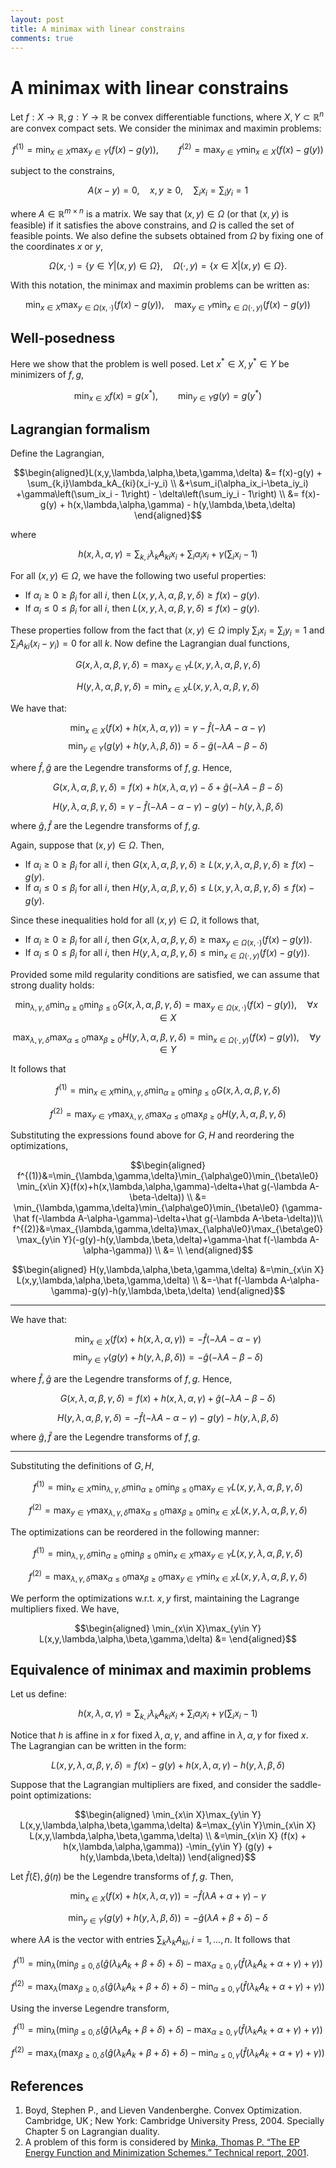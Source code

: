 ```yaml
---
layout: post
title: A minimax with linear constrains
comments: true
---
```

# A minimax with linear constrains

Let $f:X\rightarrow\mathbb R, g:Y\rightarrow\mathbb R$ be convex differentiable functions, where $X,Y\subset\mathbb R^n$ are convex compact sets. We consider the minimax and maximin problems:

$$f^{(1)} = \min_{x\in X}\max_{y\in Y} (f(x) - g(y)), \qquad
  f^{(2)} = \max_{y\in Y}\min_{x\in X} (f(x) - g(y))$$

subject to the constrains,

$$A(x-y) = 0,\quad x,y\ge 0, \quad \sum_i x_i = \sum_i y_i = 1$$

where $A\in\mathbb R^{m\times n}$ is a matrix. We say that $(x,y)\in\Omega$ (or that $(x,y)$ is feasible) if it satisfies the above constrains, and $\Omega$ is called the set of feasible points. We also define the subsets obtained from $\Omega$ by fixing one of the coordinates $x$ or $y$,

$$\Omega(x,\cdot) = \{y\in Y|(x,y)\in\Omega\}, \quad
  \Omega(\cdot,y) = \{x\in X|(x,y)\in\Omega\}.$$

With this notation, the minimax and maximin problems can be written as:

$$\min_{x\in X}\max_{y\in\Omega(x,\cdot)} (f(x) - g(y)), \quad
  \max_{y\in Y}\min_{x\in\Omega(\cdot,y)} (f(x) - g(y))$$

## Well-posedness

Here we show that the problem is well posed. Let $x^\ast\in X,y^\ast\in Y$ be minimizers of $f,g$,

$$\min_{x\in X} f(x) = g(x^\ast),\qquad\min_{y\in Y} g(y) = g(y^\ast)$$

## Lagrangian formalism

Define the Lagrangian,

$$\begin{aligned}L(x,y,\lambda,\alpha,\beta,\gamma,\delta)
&= f(x)-g(y) + \sum_{k,i}\lambda_kA_{ki}(x_i-y_i) \\
&+\sum_i(\alpha_ix_i-\beta_iy_i)
+\gamma\left(\sum_ix_i - 1\right) - \delta\left(\sum_iy_i - 1\right) \\
&= f(x)-g(y) + h(x,\lambda,\alpha,\gamma) - h(y,\lambda,\beta,\delta)
\end{aligned}$$

where

$$h(x,\lambda,\alpha,\gamma) = \sum_{k,i}\lambda_k A_{ki}x_i + \sum_i\alpha_ix_i + \gamma\left(\sum_ix_i - 1\right)$$

For all $(x,y)\in\Omega$, we have the following two useful properties:

* If $\alpha_i\ge0\ge\beta_i$ for all $i$, then $L(x,y,\lambda,\alpha,\beta,\gamma,\delta) \ge f(x)-g(y)$.
* If $\alpha_i\le0\le\beta_i$ for all $i$, then $L(x,y,\lambda,\alpha,\beta,\gamma,\delta) \le f(x)-g(y)$.

These properties follow from the fact that $(x,y)\in\Omega$ imply $\sum_i x_i=\sum_iy_i=1$ and $\sum_iA_{ki}(x_i-y_i)=0$ for all $k$. Now define the Lagrangian dual functions,

$$G(x,\lambda,\alpha,\beta,\gamma,\delta)
= \max_{y\in Y} L(x,y,\lambda,\alpha,\beta,\gamma,\delta)$$

$$H(y,\lambda,\alpha,\beta,\gamma,\delta)
= \min_{x\in X} L(x,y,\lambda,\alpha,\beta,\gamma,\delta)$$

We have that:

$$\min_{x\in X} (f(x) + h(x,\lambda,\alpha,\gamma))
= \gamma - \hat f(-\lambda A-\alpha-\gamma)$$
$$\min_{y\in Y} (g(y) + h(y,\lambda,\beta,\delta))
= \delta - \hat g(-\lambda A-\beta-\delta)$$

where $\hat f,\hat g$ are the Legendre transforms of $f,g$. Hence,

$$G(x,\lambda,\alpha,\beta,\gamma,\delta)
=f(x)+h(x,\lambda,\alpha,\gamma) - \delta + \hat g(-\lambda A-\beta-\delta)$$

$$H(y,\lambda,\alpha,\beta,\gamma,\delta)
=\gamma - \hat f(-\lambda A-\alpha-\gamma)-g(y)-h(y,\lambda,\beta,\delta)$$

where $\hat g,\hat f$ are the Legendre transforms of $f,g$.

Again, suppose that $(x,y)\in\Omega$. Then,

* If $\alpha_i\ge0\ge\beta_i$ for all $i$, then $G(x,\lambda,\alpha,\beta,\gamma,\delta) \ge L(x,y,\lambda,\alpha,\beta,\gamma,\delta) \ge f(x)-g(y)$.
* If $\alpha_i\le0\le\beta_i$ for all $i$, then $H(y,\lambda,\alpha,\beta,\gamma,\delta) \le L(x,y,\lambda,\alpha,\beta,\gamma,\delta) \le f(x)-g(y)$.

Since these inequalities hold for all $(x,y)\in\Omega$, it follows that,

* If $\alpha_i\ge0\ge\beta_i$ for all $i$, then $G(x,\lambda,\alpha,\beta,\gamma,\delta) \ge \max_{y\in\Omega(x,\cdot)}(f(x)-g(y))$.
* If $\alpha_i\le0\le\beta_i$ for all $i$, then $H(y,\lambda,\alpha,\beta,\gamma,\delta) \le \min_{x\in\Omega(\cdot,y)}(f(x)-g(y))$.

Provided some mild regularity conditions are satisfied, we can assume that strong duality holds:

$$\min_{\lambda,\gamma,\delta}\min_{\alpha\ge0}\min_{\beta\le0}
G(x,\lambda,\alpha,\beta,\gamma,\delta) = \max_{y\in\Omega(x,\cdot)}(f(x)-g(y)),
\quad \forall x\in X$$

$$\max_{\lambda,\gamma,\delta}\max_{\alpha\le0}\max_{\beta\ge0}
H(y,\lambda,\alpha,\beta,\gamma,\delta) = \min_{x\in\Omega(\cdot,y)}(f(x)-g(y)),
\quad \forall y\in Y$$

It follows that

$$f^{(1)} = \min_{x\in X}
\min_{\lambda,\gamma,\delta}\min_{\alpha\ge0}\min_{\beta\le0}
G(x,\lambda,\alpha,\beta,\gamma,\delta)$$

$$f^{(2)} = \max_{y\in Y}
\max_{\lambda,\gamma,\delta}\max_{\alpha\le0}\max_{\beta\ge0}
H(y,\lambda,\alpha,\beta,\gamma,\delta)$$

Substituting the expressions found above for $G,H$ and reordering the optimizations,

$$\begin{aligned}
f^{(1)}&=\min_{\lambda,\gamma,\delta}\min_{\alpha\ge0}\min_{\beta\le0}
\min_{x\in X}(f(x)+h(x,\lambda,\alpha,\gamma)-\delta+\hat g(-\lambda A-\beta-\delta)) \\
&= \min_{\lambda,\gamma,\delta}\min_{\alpha\ge0}\min_{\beta\le0}
(\gamma-\hat f(-\lambda A-\alpha-\gamma)-\delta+\hat g(-\lambda A-\beta-\delta))\\
f^{(2)}&=\max_{\lambda,\gamma,\delta}\max_{\alpha\le0}\max_{\beta\ge0}
\max_{y\in Y}(-g(y)-h(y,\lambda,\beta,\delta)+\gamma-\hat f(-\lambda A-\alpha-\gamma)) \\
&= \\
\end{aligned}$$

$$\begin{aligned}
H(y,\lambda,\alpha,\beta,\gamma,\delta)
&=\min_{x\in X} L(x,y,\lambda,\alpha,\beta,\gamma,\delta) \\
&=-\hat f(-\lambda A-\alpha-\gamma)-g(y)-h(y,\lambda,\beta,\delta)
\end{aligned}$$


----

We have that:

$$\min_{x\in X} (f(x) + h(x,\lambda,\alpha,\gamma))
= -\hat f(-\lambda A-\alpha-\gamma)$$
$$\min_{y\in Y} (g(y) + h(y,\lambda,\beta,\delta))
= -\hat g(-\lambda A-\beta-\delta)$$

where $\hat f,\hat g$ are the Legendre transforms of $f,g$. Hence,

$$G(x,\lambda,\alpha,\beta,\gamma,\delta)
=f(x)+h(x,\lambda,\alpha,\gamma) + \hat g(-\lambda A-\beta-\delta)$$

$$H(y,\lambda,\alpha,\beta,\gamma,\delta)
=-\hat f(-\lambda A-\alpha-\gamma)-g(y)-h(y,\lambda,\beta,\delta)$$

where $\hat g,\hat f$ are the Legendre transforms of $f,g$.

----




Substituting the definitions of $G,H$,

$$f^{(1)}
= \min_{x\in X}\min_{\lambda,\gamma,\delta}\min_{\alpha\ge0}\min_{\beta\le0}
\max_{y\in Y} L(x,y,\lambda,\alpha,\beta,\gamma,\delta)$$

$$f^{(2)}
= \max_{y\in Y}\max_{\lambda,\gamma,\delta}\max_{\alpha\le0}\max_{\beta\ge0}
\min_{x\in X} L(x,y,\lambda,\alpha,\beta,\gamma,\delta)$$

The optimizations can be reordered in the following manner:

$$f^{(1)} = \min_{\lambda,\gamma,\delta}\min_{\alpha\ge0}\min_{\beta\le0}
\min_{x\in X}\max_{y\in Y} L(x,y,\lambda,\alpha,\beta,\gamma,\delta)$$

$$f^{(2)} =
\max_{\lambda,\gamma,\delta}\max_{\alpha\le0}\max_{\beta\ge0}
\max_{y\in Y}\min_{x\in X} L(x,y,\lambda,\alpha,\beta,\gamma,\delta)$$

We perform the optimizations w.r.t. $x,y$ first, maintaining the Lagrange multipliers fixed. We have,

$$\begin{aligned}
\min_{x\in X}\max_{y\in Y} L(x,y,\lambda,\alpha,\beta,\gamma,\delta)
&=
\end{aligned}$$

## Equivalence of minimax and maximin problems

Let us define:

$$h(x,\lambda,\alpha,\gamma) = \sum_{k,i}\lambda_kA_{ki}x_i + \sum_i\alpha_ix_i + \gamma\left(\sum_ix_i - 1\right)$$

Notice that $h$ is affine in $x$ for fixed $\lambda,\alpha,\gamma$, and affine in $\lambda,\alpha,\gamma$ for fixed $x$. The Lagrangian can be written in the form:

$$L(x,y,\lambda,\alpha,\beta,\gamma,\delta)
= f(x)-g(y) + h(x,\lambda,\alpha,\gamma) - h(y,\lambda,\beta,\delta)$$

Suppose that the Lagrangian multipliers are fixed, and consider the saddle-point optimizations:

$$\begin{aligned}
  \min_{x\in X}\max_{y\in Y} L(x,y,\lambda,\alpha,\beta,\gamma,\delta)
&=\max_{y\in Y}\min_{x\in X} L(x,y,\lambda,\alpha,\beta,\gamma,\delta) \\
&=\min_{x\in X} (f(x) + h(x,\lambda,\alpha,\gamma))
 -\min_{y\in Y} (g(y) + h(y,\lambda,\beta,\delta))
\end{aligned}$$

Let $\hat f(\xi),\hat g(\eta)$ be the Legendre transforms of $f,g$. Then,

$$\min_{x\in X} (f(x) + h(x,\lambda,\alpha,\gamma))
= -\hat f(\lambda A + \alpha + \gamma) - \gamma$$

$$\min_{y\in Y} (g(y) + h(y,\lambda,\beta,\delta))
= -\hat g(\lambda A + \beta + \delta) - \delta$$

where $\lambda A$ is the vector with entries $\sum_k \lambda_k A_{ki}, i=1,\dots,n$. It follows that

$$f^{(1)} = \min_{\lambda}\left(
 \min_{\beta\le0,\delta} (\hat g(\lambda_kA_k + \beta + \delta)  + \delta)
-\max_{\alpha\ge0,\gamma}(\hat f(\lambda_kA_k + \alpha + \gamma) + \gamma)
\right)$$

$$f^{(2)} = \max_\lambda\left(
 \max_{\beta\ge0,\delta} (\hat g(\lambda_kA_k + \beta + \delta) + \delta)
-\min_{\alpha\le0,\gamma}(\hat f(\lambda_kA_k + \alpha + \gamma)  + \gamma)
\right)$$

Using the inverse Legendre transform,

$$f^{(1)} = \min_{\lambda}\left(
 \min_{\beta\le0,\delta} (\hat g(\lambda_kA_k + \beta + \delta)  + \delta)
-\max_{\alpha\ge0,\gamma}(\hat f(\lambda_kA_k + \alpha + \gamma) + \gamma)
\right)$$

$$f^{(2)} = \max_\lambda\left(
 \max_{\beta\ge0,\delta} (\hat g(\lambda_kA_k + \beta + \delta) + \delta)
-\min_{\alpha\le0,\gamma}(\hat f(\lambda_kA_k + \alpha + \gamma)  + \gamma)
\right)$$

## References

1. Boyd, Stephen P., and Lieven Vandenberghe. Convex Optimization. Cambridge, UK ; New York: Cambridge University Press, 2004. Specially Chapter 5 on Lagrangian duality.
2. A problem of this form is considered by [Minka, Thomas P. “The EP Energy Function and Minimization Schemes.” Technical report, 2001](https://tminka.github.io/papers/ep/minka-ep-energy.pdf).

